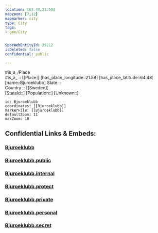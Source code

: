 ```yaml
---
location: [64.48,21.58] 
mapzoom: [7,12] 
mapmarker: city 
type: City
tags:
- geo/City


SpocWebEntityId: 29212
isDeleted: false
confidential: public

---
```

#is_a_/Place  
#is_a_ :: [[Place]] 
[has_place_longitude::21.58] 
[has_place_latitude::64.48] 
[name::Bjuroeklubb] 
State ::  
Country :: [[Sweden]]  
[StateId::] 
[Population::] 
[Unknown::] 


```leaflet
id: Bjuroeklubb
coordinates: [[Bjuroeklubb]] 
markerFile: [[Bjuroeklubb]] 
defaultZoom: 11 
maxZoom: 18
```


## Confidential Links & Embeds: 

### [Bjuroeklubb](/_Standards/Earth/Continent/Europe/Europe~North/Sweden/Provinces~Sweden/Västerbotten/City/Bjuroeklubb.md) 

### [Bjuroeklubb.public](/_public/Earth/Continent/Europe/Europe~North/Sweden/Provinces~Sweden/Västerbotten/City/Bjuroeklubb.public.md) 

### [Bjuroeklubb.internal](/_internal/Earth/Continent/Europe/Europe~North/Sweden/Provinces~Sweden/Västerbotten/City/Bjuroeklubb.internal.md) 

### [Bjuroeklubb.protect](/_protect/Earth/Continent/Europe/Europe~North/Sweden/Provinces~Sweden/Västerbotten/City/Bjuroeklubb.protect.md) 

### [Bjuroeklubb.private](/_private/Earth/Continent/Europe/Europe~North/Sweden/Provinces~Sweden/Västerbotten/City/Bjuroeklubb.private.md) 

### [Bjuroeklubb.personal](/_personal/Earth/Continent/Europe/Europe~North/Sweden/Provinces~Sweden/Västerbotten/City/Bjuroeklubb.personal.md) 

### [Bjuroeklubb.secret](/_secret/Earth/Continent/Europe/Europe~North/Sweden/Provinces~Sweden/Västerbotten/City/Bjuroeklubb.secret.md)

